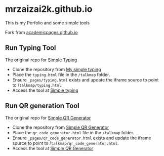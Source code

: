 # mrzaizai2k.github.io

This is my Porfolio and some simple tools

Fork from [academicpages.github.io](https://github.com/academicpages/academicpages.github.io)

## Run Typing Tool

The original repo for [Simple Typing](https://github.com/mrzaizai2k/simple-typing)

- Clone the repository from [My simple typing](https://github.com/mrzaizai2k/simple-typing)
- Place the `typing.html` file in the `/talkmap` folder.
- Ensure `_pages/typing.html` exists and update the iframe source to point to /`talkmap/typing.html`.
- Access the tool at [Simple typing](https://mrzaizai2k.github.io/typing.html)

## Run QR generation Tool

The original repo for [Simple QR Generator](https://github.com/mrzaizai2k/simple_qr_generator)

- Clone the repository from [Simple QR Generator](https://github.com/mrzaizai2k/simple_qr_generator)
- Place the `qr_code_generator.html` file in the `/talkmap` folder.
- Ensure `_pages/qr_code_generator.html` exists and update the iframe source to point to /`talkmap/qr_code_generator.html`.
- Access the tool at [Simple QR Generator](https://mrzaizai2k.github.io/qr_generator)
